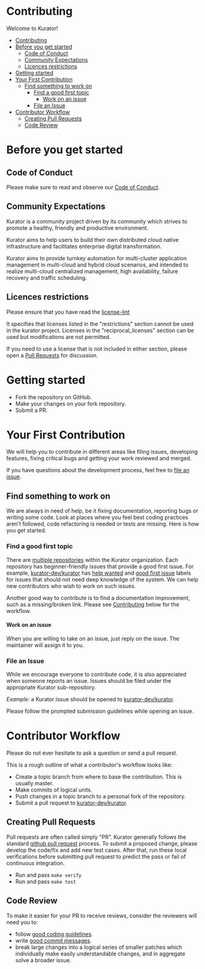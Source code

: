 # Contributing

Welcome to Kurator!

- [Contributing](#contributing)
- [Before you get started](#before-you-get-started)
  - [Code of Conduct](#code-of-conduct)
  - [Community Expectations](#community-expectations)
  - [Licences restrictions](#licences-restrictions)
- [Getting started](#getting-started)
- [Your First Contribution](#your-first-contribution)
  - [Find something to work on](#find-something-to-work-on)
    - [Find a good first topic](#find-a-good-first-topic)
      - [Work on an issue](#work-on-an-issue)
    - [File an Issue](#file-an-issue)
- [Contributor Workflow](#contributor-workflow)
  - [Creating Pull Requests](#creating-pull-requests)
  - [Code Review](#code-review)

# Before you get started

## Code of Conduct

Please make sure to read and observe our [Code of Conduct](/CODE_OF_CONDUCT.md).

## Community Expectations

Kurator is a community project driven by its community which strives to promote a healthy, friendly and productive environment.

Kurator aims to help users to build their own distributed cloud native infrastructure and facilitates enterprise digital transformation.

Kurator aims to provide turnkey automation for multi-cluster application management in multi-cloud and hybrid cloud scenarios,
and intended to realize multi-cloud centralized management, high availability, failure recovery and traffic scheduling.

## Licences restrictions

Please ensure that you have read the [license-lint](/common/config/license-lint.yaml)

It specifies that licenses listed in the "restrictions" section cannot be used in the kurator project. Licenses in the "reciprocal_licenses" section can be used but modifications are not permitted.

If you need to use a license that is not included in either section, please open a [Pull Requests](https://github.com/kurator-dev/kurator/pulls) for discussion.

# Getting started

- Fork the repository on GitHub.
- Make your changes on your fork repository.
- Submit a PR.


# Your First Contribution

We will help you to contribute in different areas like filing issues, developing features, fixing critical bugs and
getting your work reviewed and merged.

If you have questions about the development process,
feel free to [file an issue](https://github.com/kurator-dev/kurator/issues/new/choose).

## Find something to work on

We are always in need of help, be it fixing documentation, reporting bugs or writing some code.
Look at places where you feel best coding practices aren't followed, code refactoring is needed or tests are missing.
Here is how you get started.

### Find a good first topic

There are [multiple repositories](https://github.com/kurator-dev/) within the Kurator organization.
Each repository has beginner-friendly issues that provide a good first issue.
For example, [kurator-dev/kurator](https://github.com/kurator-dev/kurator) has
[help wanted](https://github.com/kurator-dev/kurator/issues?q=is%3Aopen+is%3Aissue+label%3A%22help+wanted%22) and
[good first issue](https://github.com/kurator-dev/kurator/issues?q=is%3Aopen+is%3Aissue+label%3A%22good+first+issue%22)
labels for issues that should not need deep knowledge of the system.
We can help new contributors who wish to work on such issues.

Another good way to contribute is to find a documentation improvement, such as a missing/broken link.
Please see [Contributing](#contributing) below for the workflow.

#### Work on an issue

When you are willing to take on an issue, just reply on the issue. The maintainer will assign it to you.

### File an Issue

While we encourage everyone to contribute code, it is also appreciated when someone reports an issue.
Issues should be filed under the appropriate Kurator sub-repository.

*Example:* a Kurator issue should be opened to [kurator-dev/kurator](https://github.com/kurator-dev/kurator/issues).

Please follow the prompted submission guidelines while opening an issue.

# Contributor Workflow

Please do not ever hesitate to ask a question or send a pull request.

This is a rough outline of what a contributor's workflow looks like:

- Create a topic branch from where to base the contribution. This is usually master.
- Make commits of logical units.
- Push changes in a topic branch to a personal fork of the repository.
- Submit a pull request to [kurator-dev/kurator](https://github.com/kurator-dev/kurator).

## Creating Pull Requests

Pull requests are often called simply "PR".
Kurator generally follows the standard [github pull request](https://help.github.com/articles/about-pull-requests/) process.
To submit a proposed change, please develop the code/fix and add new test cases.
After that, run these local verifications before submitting pull request to predict the pass or
fail of continuous integration.

* Run and pass `make verify`
* Run and pass `make test`

## Code Review

To make it easier for your PR to receive reviews, consider the reviewers will need you to:

* follow [good coding guidelines](https://github.com/golang/go/wiki/CodeReviewComments).
* write [good commit messages](https://chris.beams.io/posts/git-commit/).
* break large changes into a logical series of smaller patches which individually make easily understandable changes, and in aggregate solve a broader issue.
